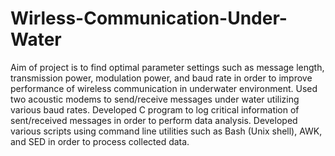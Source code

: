 # Wirless-Communication-Under-Water

Aim of project is to find optimal parameter settings such as message length,
transmission power, modulation power, and baud rate in order to improve
performance of wireless communication in underwater environment.
Used two acoustic modems to send/receive messages under water utilizing
various baud rates.
Developed C program to log critical information of sent/received
messages in order to perform data analysis.
Developed various scripts using command line utilities such as Bash (Unix
shell), AWK, and SED in order to process collected data.
